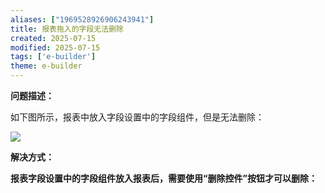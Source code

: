 ```yaml
---
aliases: ["1969528926906243941"]
title: 报表拖入的字段无法删除
created: 2025-07-15
modified: 2025-07-15
tags: ['e-builder']
theme: e-builder
---
```


**问题描述：**

如下图所示，报表中放入字段设置中的字段组件，但是无法删除：

![](https://myhelpdoc.oss-cn-heyuan.aliyuncs.com/mdimages/de8c40a5515939d8021d49b0b82dec47.jpg)

**解决方式：**

**报表字段设置中的字段组件放入报表后，需要使用“删除控件”按钮才可以删除：**

